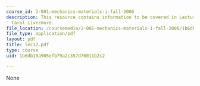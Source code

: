 ```yaml
---
course_id: 2-001-mechanics-materials-i-fall-2006
description: This resource contains information to be covered in Lecture 12 by Prof.
  Carol Livermore.
file_location: /coursemedia/2-001-mechanics-materials-i-fall-2006/1b6db19a905efb79a2c357d76011b2c2_lec12.pdf
file_type: application/pdf
layout: pdf
title: lec12.pdf
type: course
uid: 1b6db19a905efb79a2c357d76011b2c2

---
```

None